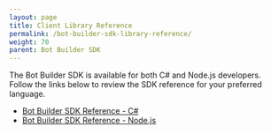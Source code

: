 ```yaml
---
layout: page
title: Client Library Reference
permalink: /bot-builder-sdk-library-reference/
weight: 70
parent: Bot Builder SDK
---
```


The Bot Builder SDK is available for both C# and Node.js developers.  
Follow the links below to review the SDK reference for your preferred language.

* <a href="/botframework/sdkreference/csharp">Bot Builder SDK Reference - C#</a>
* <a href="/botframework/sdkreference/nodejs/modules/_index_d_.html">Bot Builder SDK Reference - Node.js</a>

